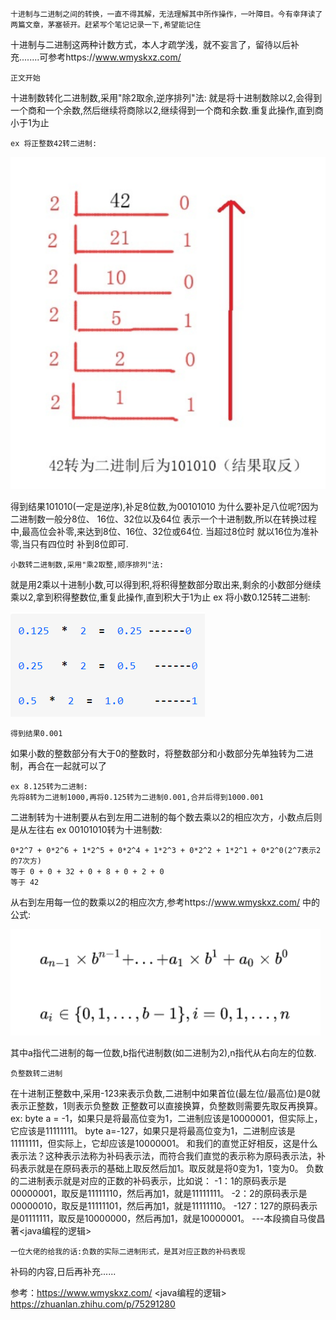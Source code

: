    十进制与二进制之间的转换，一直不得其解，无法理解其中所作操作，一叶障目。今有幸拜读了两篇文章，茅塞顿开。赶紧写个笔记记录一下,希望能记住
十进制与二进制这两种计数方式，本人才疏学浅，就不妄言了，留待以后补充........可参考https://www.wmyskxz.com/

    正文开始

十进制数转化二进制数,采用"除2取余,逆序排列"法:
就是将十进制数除以2,会得到一个商和一个余数,然后继续将商除以2,继续得到一个商和余数.重复此操作,直到商小于1为止

    ex 将正整数42转二进制:

![42转二进制](./myImg/42转二进制.png)

得到结果101010(一定是逆序),补足8位数,为00101010
为什么要补足八位呢?因为二进制数一般分8位、 16位、32位以及64位 表示一个十进制数,所以在转换过程中,最高位会补零,来达到8位、16位、32位或64位.
当超过8位时 就以16位为准补零,当只有四位时 补到8位即可.

    小数转二进制数,采用"乘2取整,顺序排列"法:
就是用2乘以十进制小数,可以得到积,将积得整数部分取出来,剩余的小数部分继续乘以2,拿到积得整数位,重复此操作,直到积大于1为止
    ex 将小数0.125转二进制:

![小数转二进制](./myImg/小数转二进制.png)

    得到结果0.001
如果小数的整数部分有大于0的整数时，将整数部分和小数部分先单独转为二进制，再合在一起就可以了

    ex 8.125转为二进制:
    先将8转为二进制1000,再将0.125转为二进制0.001,合并后得到1000.001

二进制转为十进制要从右到左用二进制的每个数去乘以2的相应次方，小数点后则是从左往右
    ex 00101010转为十进制数:

    0*2^7 + 0*2^6 + 1*2^5 + 0*2^4 + 1*2^3 + 0*2^2 + 1*2^1 + 0*2^0(2^7表示2的7次方)
    等于 0 + 0 + 32 + 0 + 8 + 0 + 2 + 0
    等于 42
从右到左用每一位的数乘以2的相应次方,参考https://www.wmyskxz.com/ 中的公式:

![公式](./myImg/二进制转十进制公式.png)

其中a指代二进制的每一位数,b指代进制数(如二进制为2),n指代从右向左的位数.

    负整数转二进制
在十进制正整数中,采用-123来表示负数,二进制中如果首位(最左位/最高位)是0就表示正整数，1则表示负整数
正整数可以直接换算，负整数则需要先取反再换算。
ex:
    byte a = -1，如果只是将最高位变为1，二进制应该是10000001，但实际上，它应该是11111111。
    byte a=-127，如果只是将最高位变为1，二进制应该是11111111，但实际上，它却应该是10000001。
和我们的直觉正好相反，这是什么表示法？这种表示法称为补码表示法，而符合我们直觉的表示称为原码表示法，补码表示就是在原码表示的基础上取反然后加1。取反就是将0变为1，1变为0。
负数的二进制表示就是对应的正数的补码表示，比如说：
-1：1的原码表示是00000001，取反是11111110，然后再加1，就是11111111。
-2：2的原码表示是00000010，取反是11111101，然后再加1，就是11111110。
-127：127的原码表示是01111111，取反是10000000，然后再加1，就是10000001。
 ---本段摘自马俊昌著<java编程的逻辑>


    一位大佬的给我的话:负数的实际二进制形式，是其对应正数的补码表现
补码的内容,日后再补充......

参考：https://www.wmyskxz.com/ <java编程的逻辑> https://zhuanlan.zhihu.com/p/75291280